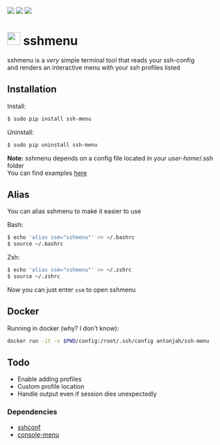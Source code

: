 [![](https://img.shields.io/docker/pulls/antonjah/ssh-menu.svg)](https://microbadger.com/images/antonjah/ssh-menu "")
[![](https://images.microbadger.com/badges/image/antonjah/ssh-menu.svg)](https://microbadger.com/images/antonjah/ssh-menu "")
[![](https://images.microbadger.com/badges/version/antonjah/ssh-menu.svg)](https://microbadger.com/images/antonjah/ssh-menu "")


# <img src="https://cdn.iconscout.com/icon/free/png-256/list-bullets-menu-format-formatting-items-6-3298.png" height="30" width="30"> sshmenu

sshmenu is a *very* simple terminal tool that reads your ssh-config  
and renders an interactive menu with your ssh profiles listed

## Installation

Install:

```bash
$ sudo pip install ssh-menu
```

Uninstall:

```bash
$ sudo pip uninstall ssh-menu
```

**Note:** sshmenu depends on a config file located in your *user-home*/.ssh folder  
You can find examples [here](https://www.ssh.com/ssh/config/)

## Alias

You can alias sshmenu to make it easier to use

Bash:
```bash
$ echo 'alias ssm="sshmenu"' >> ~/.bashrc
$ source ~/.bashrc
```

Zsh:
```bash
$ echo 'alias ssm="sshmenu"' >> ~/.zshrc
$ source ~/.zshrc
```

Now you can just enter `ssm` to open sshmenu

## Docker

Running in docker (why? I don't know):

```bash
docker run -it -v $PWD/config:/root/.ssh/config antonjah/ssh-menu
```

## Todo

* Enable adding profiles
* Custom profile location
* Handle output even if session dies unexpectedly


### Dependencies

* [sshconf](https://pypi.org/project/sshconf/)
* [console-menu](https://pypi.org/project/console-menu/)
